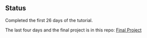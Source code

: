 ## Status
Completed the first 26 days of the tutorial.

The last four days and the final project is in this repo:
[Final Project](https://github.com/jeksn/pixel-positions)